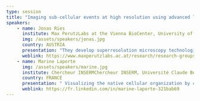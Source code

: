 ```yaml
---
type: session
title: "Imaging sub-cellular events at high resolution using advanced light"
speakers:
    - name: Jonas Ries
      institute: Max PerutzLabs at the Vienna BioCenter, University of Vienna
      img: /assets/speakers/jonas.jpg
      country: AUSTRIA
      presentation: "They develop superresolution microscopy technologies to visualize the structure and dynamics of molecular machines in cells on the nanoscale. We use these techniques to investigate the dynamic structural organization of the machinery that drives clathrin-mediated endocytosis. "
      weblink: https://www.maxperutzlabs.ac.at/research/research-groups/ries
    - name: Marine Laporte
      img: /assets/speakers/marine.jpg
      institute: Chercheur INSERMChercheur INSERM, Université Claude Bernard Lyon 1
      country: FRANCE
      presentation: " Visualizing the native cellular organization by coupling cryofixation with expansion microscopy (Cryo-ExM)"
      weblink: https://fr.linkedin.com/in/marine-laporte-321bab69
---
```


